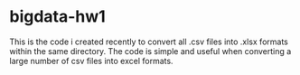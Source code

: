 # bigdata-hw1
This is the code i created recently to convert all .csv files into .xlsx formats within the same directory. 
The code is simple and useful when converting a large number of csv files into excel formats.
